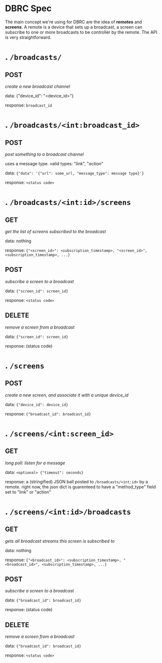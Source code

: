 DBRC Spec
=

The main concept we're using for DBRC are the idea of __remotes__ and __screens__. A remote is a device that sets up a broadcast, a screen can subscribe to one or more broadcasts to be controller by the remote. The API is very straightforward.

.
`/broadcasts/`
=

POST
-
_create a new broadcast channel_

data: {"device_id": "<device_id>"}

response: `broadcast_id`

.
`/broadcasts/<int:broadcast_id>`
=

POST
-
_post something to a broadcast channel_

uses a message type. valid types: "_link_", "_action_"

data: `{"data": '{"url": some_url, "message_type": message type}'}`

response: `<status code>`

.
`/broadcasts/<int:id>/screens`
=

GET
-
_get the list of screens subscribed to the broadcast_

data: nothing

response: `{"<screen_id>": <subscription_timestamp>, "<screen_id>", <subscription_timestamp>, ...}`


POST
-
_subscribe a screen to a broadcast_

data: `{"screen_id": screen_id}`

response: `<status code>`

DELETE
-
_remove a screen from a broadcast_

data: `{"screen_id": screen_id}`

response: (status code)


.
`/screens`
=

POST
-
_create a new screen, and associate it with a unique device\_id_

data: `{"device_id": device_id}`

response: `{"broadcast_id": broadcast_id}`

.
`/screens/<int:screen_id>`
=

GET
-
_long poll: listen for a message_

data: `<optional> {"timeout": seconds}`

response: a (stringified) JSON ball posted to `/broadcasts/<int:id>` by a remote. right now, the json dict is guarenteed to have a "method_type" field set to "link" or "action"

.
`/screens/<int:id>/broadcasts`
=

GET
-
_gets all broadcast streams this screen is subscribed to_

data: nothing

response: `{"<broadcast_id>": <subscription_timestamp>, "<broadcast_id>", <subscription_timestamp>, ...}`

POST
-
_subscribe a screen to a broadcast_

data: `{"broadcast_id": broadcast_id}`

response: (status code)

DELETE
-
_remove a screen from a broadcast_

data: `{"broadcast_id": broadcast_id}`

response: `<status code>`